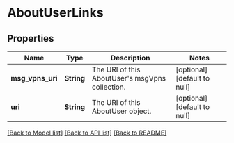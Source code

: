 # AboutUserLinks

## Properties
Name | Type | Description | Notes
------------ | ------------- | ------------- | -------------
**msg_vpns_uri** | **String** | The URI of this AboutUser&#39;s msgVpns collection. | [optional] [default to null]
**uri** | **String** | The URI of this AboutUser object. | [optional] [default to null]

[[Back to Model list]](../README.md#documentation-for-models) [[Back to API list]](../README.md#documentation-for-api-endpoints) [[Back to README]](../README.md)


